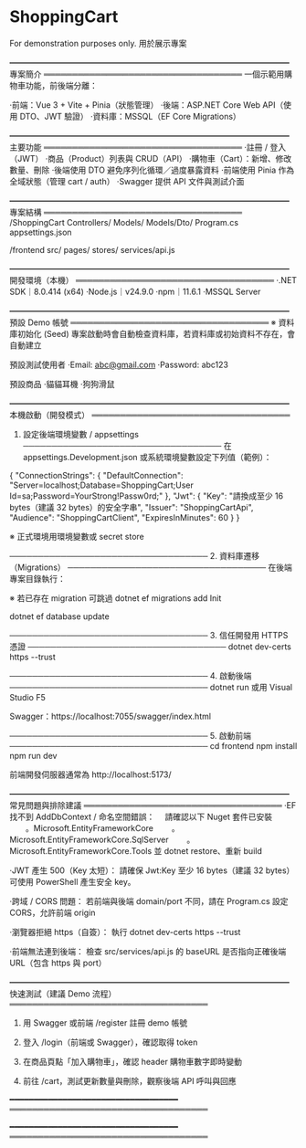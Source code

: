 # ShoppingCart
For demonstration purposes only.
用於展示專案

━━━━━━━━━━━━━━━━━━━━━━━━━━━━━━━━━━━
專案簡介
═══════════════════════════════════
一個示範用購物車功能，前後端分離：

‧前端：Vue 3 + Vite + Pinia（狀態管理）
‧後端：ASP.NET Core Web API（使用 DTO、JWT 驗證）
‧資料庫：MSSQL（EF Core Migrations）


━━━━━━━━━━━━━━━━━━━━━━━━━━━━━━━━━━━
主要功能
═══════════════════════════════════
‧註冊 / 登入（JWT）
‧商品（Product）列表與 CRUD（API）
‧購物車（Cart）：新增、修改數量、刪除
‧後端使用 DTO 避免序列化循環／過度暴露資料
‧前端使用 Pinia 作為全域狀態（管理 cart / auth）
‧Swagger 提供 API 文件與測試介面


━━━━━━━━━━━━━━━━━━━━━━━━━━━━━━━━━━━
專案結構
═══════════════════════════════════
/ShoppingCart
  Controllers/
  Models/
  Models/Dto/
  Program.cs
  appsettings.json

/frontend
  src/
    pages/
    stores/
    services/api.js


━━━━━━━━━━━━━━━━━━━━━━━━━━━━━━━━━━━
開發環境（本機）
═══════════════════════════════════
‧.NET SDK｜8.0.414 (x64)
‧Node.js｜v24.9.0
‧npm｜11.6.1
‧MSSQL Server


━━━━━━━━━━━━━━━━━━━━━━━━━━━━━━━━━━━
預設 Demo 帳號
═══════════════════════════════════
※ 資料庫初始化 (Seed)
專案啟動時會自動檢查資料庫，若資料庫或初始資料不存在，會自動建立

預設測試使用者
‧Email: abc@gmail.com
‧Password: abc123

預設商品
‧貓貓耳機
‧狗狗滑鼠


━━━━━━━━━━━━━━━━━━━━━━━━━━━━━━━━━━━
本機啟動（開發模式）
═══════════════════════════════════
1. 設定後端環境變數 / appsettings
───────────────────────────────────
在 appsettings.Development.json 或系統環境變數設定下列值（範例）：

{
  "ConnectionStrings": {
    "DefaultConnection": "Server=localhost;Database=ShoppingCart;User Id=sa;Password=YourStrong!Passw0rd;"
  },
  "Jwt": {
    "Key": "請換成至少 16 bytes（建議 32 bytes）的安全字串",
    "Issuer": "ShoppingCartApi",
    "Audience": "ShoppingCartClient",
    "ExpiresInMinutes": 60
  }
}

※ 正式環境用環境變數或 secret store


───────────────────────────────────
2. 資料庫遷移（Migrations）
───────────────────────────────────
在後端專案目錄執行：

※ 若已存在 migration 可跳過
dotnet ef migrations add Init    

dotnet ef database update


───────────────────────────────────
3. 信任開發用 HTTPS 憑證
───────────────────────────────────
dotnet dev-certs https --trust


───────────────────────────────────
4. 啟動後端
───────────────────────────────────
dotnet run
或用 Visual Studio F5

Swagger：https://localhost:7055/swagger/index.html


───────────────────────────────────
5. 啟動前端
───────────────────────────────────
cd frontend
npm install
npm run dev

前端開發伺服器通常為 http://localhost:5173/


━━━━━━━━━━━━━━━━━━━━━━━━━━━━━━━━━━━
常見問題與排除建議
═══════════════════════════════════
‧EF 找不到 AddDbContext / 命名空間錯誤：
　請確認以下 Nuget 套件已安裝
　　。Microsoft.EntityFrameworkCore
　　。Microsoft.EntityFrameworkCore.SqlServer
　　。Microsoft.EntityFrameworkCore.Tools
並 dotnet restore、重新 build

‧JWT 產生 500（Key 太短）：
請確保 Jwt:Key 至少 16 bytes（建議 32 bytes）
可使用 PowerShell 產生安全 key。

‧跨域 / CORS 問題：
若前端與後端 domain/port 不同，請在 Program.cs 設定 CORS，允許前端 origin

‧瀏覽器拒絕 https（自簽）：
執行 dotnet dev-certs https --trust

‧前端無法連到後端：
檢查 src/services/api.js 的 baseURL 是否指向正確後端 URL（包含 https 與 port）


━━━━━━━━━━━━━━━━━━━━━━━━━━━━━━━━━━━
快速測試（建議 Demo 流程）
═══════════════════════════════════
1. 用 Swagger 或前端 /register 註冊 demo 帳號

2. 登入 /login（前端或 Swagger），確認取得 token

3. 在商品頁點「加入購物車」，確認 header 購物車數字即時變動

4. 前往 /cart，測試更新數量與刪除，觀察後端 API 呼叫與回應


━━━━━━━━━━━━━━━━━━━━━━━━━━━━━━━━━━━
═══════════════════════════════════

━━━━━━━━━━━━━━━━━━━━━━━━━━━━━━━━━━━
═══════════════════════════════════